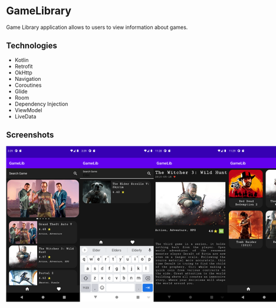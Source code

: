 # GameLibrary
Game Library application allows to users to view information about games.

## Technologies
- Kotlin
- Retrofit
- OkHttp
- Navigation
- Coroutines
- Glide
- Room
- Dependency Injection
- ViewModel
- LiveData


## Screenshots
 <div style="display:flex" align="center">
  <img src="https://github.com/kizilcanali/GameLibrary/blob/main/screenshots/home.png?raw=true" width=200 />
  <img src="https://github.com/kizilcanali/GameLibrary/blob/main/screenshots/search.png?raw=true" width=200 />
  <img src="https://github.com/kizilcanali/GameLibrary/blob/main/screenshots/detail.png?raw=true" width=200 />
  <img src="https://github.com/kizilcanali/GameLibrary/blob/main/screenshots/fav.png?raw=true" width=200 />
</div>

